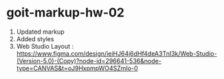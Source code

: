 # goit-markup-hw-02

1. Updated markup
2. Added styles
3. Web Studio Layout : https://www.figma.com/design/ieiHJ64j6dHf4deA3TnI3k/Web-Studio-(Version-5.0)-(Copy)?node-id=296641-536&node-type=CANVAS&t=oJ9HxpmpWO4SZmIo-0
